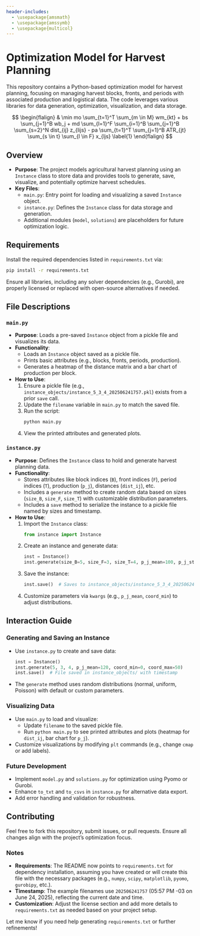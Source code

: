 ```yaml
---
header-includes:
  - \usepackage{amsmath}
  - \usepackage{amssymb}
  - \usepackage{multicol}
---
```


# Optimization Model for Harvest Planning

This repository contains a Python-based optimization model for harvest planning, focusing on managing harvest blocks, fronts, and periods with associated production and logistical data. The code leverages various libraries for data generation, optimization, visualization, and data storage.

$$
\begin{flalign}
& \min mo \sum_{t=1}^T \sum_{m \in M} wm_{kt} + bs \sum_{j=1}^B wb_j + md \sum_{l=1}^F \sum_{i=1}^B \sum_{j=1}^B \sum_{s=2}^N dist_{ij} z_{lijs} - pa \sum_{t=1}^T \sum_{j=1}^B ATR_{jt} \sum_{s \in t} \sum_{l \in F} x_{ljs}  \label{1}
\end{flalign}
$$

## Overview

- **Purpose**: The project models agricultural harvest planning using an `Instance` class to store data and provides tools to generate, save, visualize, and potentially optimize harvest schedules.
- **Key Files**:
  - `main.py`: Entry point for loading and visualizing a saved `Instance` object.
  - `instance.py`: Defines the `Instance` class for data storage and generation.
  - Additional modules (`model`, `solutions`) are placeholders for future optimization logic.

## Requirements

Install the required dependencies listed in `requirements.txt` via:
```bash
pip install -r requirements.txt
```
Ensure all libraries, including any solver dependencies (e.g., Gurobi), are properly licensed or replaced with open-source alternatives if needed.

## File Descriptions

### `main.py`
- **Purpose**: Loads a pre-saved `Instance` object from a pickle file and visualizes its data.
- **Functionality**:
  - Loads an `Instance` object saved as a pickle file.
  - Prints basic attributes (e.g., blocks, fronts, periods, production).
  - Generates a heatmap of the distance matrix and a bar chart of production per block.
- **How to Use**:
  1. Ensure a pickle file (e.g., `instance_objects/instance_5_3_4_202506241757.pkl`) exists from a prior `save` call.
  2. Update the `filename` variable in `main.py` to match the saved file.
  3. Run the script:
     ```bash
     python main.py
     ```
  4. View the printed attributes and generated plots.

### `instance.py`
- **Purpose**: Defines the `Instance` class to hold and generate harvest planning data.
- **Functionality**:
  - Stores attributes like block indices (`B`), front indices (`F`), period indices (`T`), production (`p_j`), distances (`dist_ij`), etc.
  - Includes a `generate` method to create random data based on sizes (`size_B`, `size_F`, `size_T`) with customizable distribution parameters.
  - Includes a `save` method to serialize the instance to a pickle file named by sizes and timestamp.
- **How to Use**:
  1. Import the `Instance` class:
     ```python
     from instance import Instance
     ```
  2. Create an instance and generate data:
     ```python
     inst = Instance()
     inst.generate(size_B=5, size_F=3, size_T=4, p_j_mean=100, p_j_std=20)
     ```
  3. Save the instance:
     ```python
     inst.save()  # Saves to instance_objects/instance_5_3_4_202506241757.pkl
     ```
  4. Customize parameters via `kwargs` (e.g., `p_j_mean`, `coord_min`) to adjust distributions.

## Interaction Guide

### Generating and Saving an Instance
- Use `instance.py` to create and save data:
  ```python
  inst = Instance()
  inst.generate(5, 3, 4, p_j_mean=120, coord_min=0, coord_max=50)
  inst.save()  # File saved in instance_objects/ with timestamp
  ```
- The `generate` method uses random distributions (normal, uniform, Poisson) with default or custom parameters.

### Visualizing Data
- Use `main.py` to load and visualize:
  - Update `filename` to the saved pickle file.
  - Run `python main.py` to see printed attributes and plots (heatmap for `dist_ij`, bar chart for `p_j`).
- Customize visualizations by modifying `plt` commands (e.g., change `cmap` or add labels).

### Future Development
- Implement `model.py` and `solutions.py` for optimization using Pyomo or Gurobi.
- Enhance `to_txt` and `to_csvs` in `instance.py` for alternative data export.
- Add error handling and validation for robustness.

## Contributing
Feel free to fork this repository, submit issues, or pull requests. Ensure all changes align with the project’s optimization focus.

### Notes
- **Requirements**: The README now points to `requirements.txt` for dependency installation, assuming you have created or will create this file with the necessary packages (e.g., `numpy`, `scipy`, `matplotlib`, `pyomo`, `gurobipy`, etc.).
- **Timestamp**: The example filenames use `202506241757` (05:57 PM -03 on June 24, 2025), reflecting the current date and time.
- **Customization**: Adjust the license section and add more details to `requirements.txt` as needed based on your project setup.

Let me know if you need help generating `requirements.txt` or further refinements!